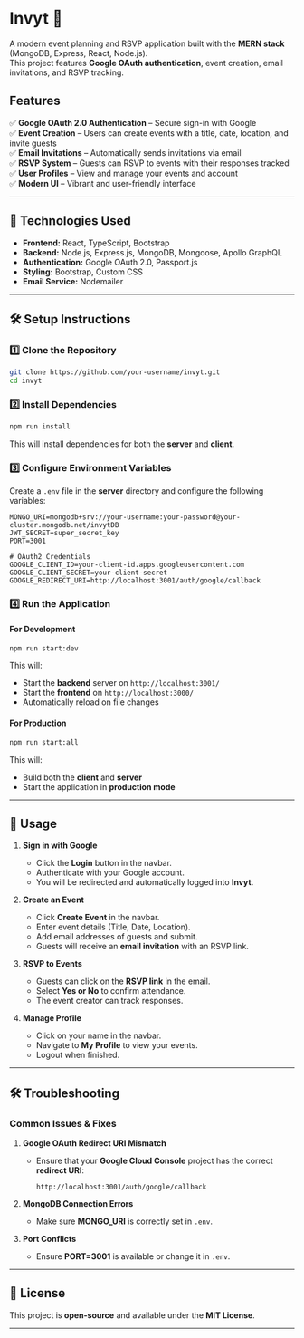 # **Invyt** 🎉  
A modern event planning and RSVP application built with the **MERN stack** (MongoDB, Express, React, Node.js).  
This project features **Google OAuth authentication**, event creation, email invitations, and RSVP tracking.

## **Features**
✅ **Google OAuth 2.0 Authentication** – Secure sign-in with Google  
✅ **Event Creation** – Users can create events with a title, date, location, and invite guests  
✅ **Email Invitations** – Automatically sends invitations via email  
✅ **RSVP System** – Guests can RSVP to events with their responses tracked  
✅ **User Profiles** – View and manage your events and account  
✅ **Modern UI** – Vibrant and user-friendly interface  

---

## **📌 Technologies Used**
- **Frontend:** React, TypeScript, Bootstrap  
- **Backend:** Node.js, Express.js, MongoDB, Mongoose, Apollo GraphQL  
- **Authentication:** Google OAuth 2.0, Passport.js  
- **Styling:** Bootstrap, Custom CSS  
- **Email Service:** Nodemailer  

---

## **🛠 Setup Instructions**

### **1️⃣ Clone the Repository**
```sh
git clone https://github.com/your-username/invyt.git
cd invyt
```

### **2️⃣ Install Dependencies**
```sh
npm run install
```
This will install dependencies for both the **server** and **client**.

### **3️⃣ Configure Environment Variables**
Create a `.env` file in the **server** directory and configure the following variables:
```plaintext
MONGO_URI=mongodb+srv://your-username:your-password@your-cluster.mongodb.net/invytDB
JWT_SECRET=super_secret_key
PORT=3001

# OAuth2 Credentials
GOOGLE_CLIENT_ID=your-client-id.apps.googleusercontent.com
GOOGLE_CLIENT_SECRET=your-client-secret
GOOGLE_REDIRECT_URI=http://localhost:3001/auth/google/callback
```

### **4️⃣ Run the Application**
#### **For Development**
```sh
npm run start:dev
```
This will:
- Start the **backend** server on `http://localhost:3001/`
- Start the **frontend** on `http://localhost:3000/`
- Automatically reload on file changes

#### **For Production**
```sh
npm run start:all
```
This will:
- Build both the **client** and **server**
- Start the application in **production mode**

---

## **🚀 Usage**
1. **Sign in with Google**  
   - Click the **Login** button in the navbar.  
   - Authenticate with your Google account.  
   - You will be redirected and automatically logged into **Invyt**.

2. **Create an Event**  
   - Click **Create Event** in the navbar.  
   - Enter event details (Title, Date, Location).  
   - Add email addresses of guests and submit.  
   - Guests will receive an **email invitation** with an RSVP link.

3. **RSVP to Events**  
   - Guests can click on the **RSVP link** in the email.  
   - Select **Yes or No** to confirm attendance.  
   - The event creator can track responses.

4. **Manage Profile**  
   - Click on your name in the navbar.  
   - Navigate to **My Profile** to view your events.  
   - Logout when finished.

---

## **🛠 Troubleshooting**
### **Common Issues & Fixes**
1. **Google OAuth Redirect URI Mismatch**
   - Ensure that your **Google Cloud Console** project has the correct **redirect URI**:  
     ```
     http://localhost:3001/auth/google/callback
     ```

2. **MongoDB Connection Errors**
   - Make sure **MONGO_URI** is correctly set in `.env`.

3. **Port Conflicts**
   - Ensure **PORT=3001** is available or change it in `.env`.

---

## **📄 License**
This project is **open-source** and available under the **MIT License**.

---